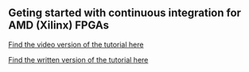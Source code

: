 ## Geting started with continuous integration for AMD (Xilinx) FPGAs
[Find the video version of the tutorial here](https://www.youtube.com/watch?v=BxehLvFh4WI)

[Find the written version of the tutorial here](https://docs.beetleboxci.com/docs/tutorials/getting-started-amd-fpga-container)
